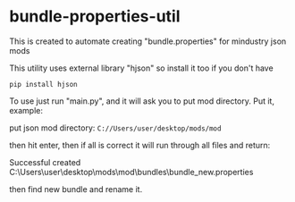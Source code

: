 # bundle-properties-util

This is created to automate creating "bundle.properties" for mindustry json mods

This utility uses external library "hjson" so install it too if you don't have

`pip install hjson`

To use just run "main.py", and it will ask you to put mod directory. Put it, example:

put json mod directory: `C://Users/user/desktop/mods/mod`

then hit enter, then if all is correct it will run through all files and return:

Successful created C:\Users\user\desktop\mods\mod\bundles\bundle_new.properties

then find new bundle and rename it.
